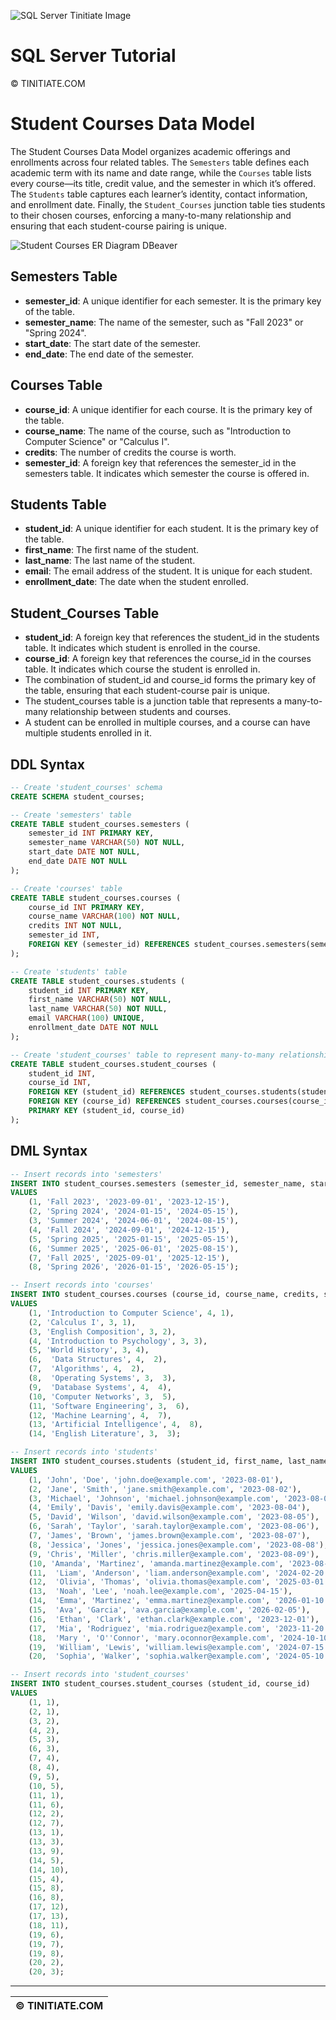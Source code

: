 ![SQL Server Tinitiate Image](../../sqlserver-sql/sqlserver.png)

# SQL Server Tutorial

&copy; TINITIATE.COM

# Student Courses Data Model
The Student Courses Data Model organizes academic offerings and enrollments across four related tables. The `Semesters` table defines each academic term with its name and date range, while the `Courses` table lists every course—its title, credit value, and the semester in which it’s offered. The `Students` table captures each learner’s identity, contact information, and enrollment date. Finally, the `Student_Courses` junction table ties students to their chosen courses, enforcing a many-to-many relationship and ensuring that each student-course pairing is unique.

![Student Courses ER Diagram DBeaver](student-courses-er-diagram-dbeaver.png)

## Semesters Table 
* **semester_id**: A unique identifier for each semester. It is the primary key of the table.
* **semester_name**: The name of the semester, such as "Fall 2023" or "Spring 2024".
* **start_date**: The start date of the semester.
* **end_date**: The end date of the semester.
## Courses Table
* **course_id**: A unique identifier for each course. It is the primary key of the table.
* **course_name**: The name of the course, such as "Introduction to Computer Science" or "Calculus I".
* **credits**: The number of credits the course is worth.
* **semester_id**: A foreign key that references the semester_id in the semesters table. It indicates which semester the course is offered in.
## Students Table
* **student_id**: A unique identifier for each student. It is the primary key of the table.
* **first_name**: The first name of the student.
* **last_name**: The last name of the student.
* **email**: The email address of the student. It is unique for each student.
* **enrollment_date**: The date when the student enrolled.
## Student_Courses Table
* **student_id**: A foreign key that references the student_id in the students table. It indicates which student is enrolled in the course.
* **course_id**: A foreign key that references the course_id in the courses table. It indicates which course the student is enrolled in.
* The combination of student_id and course_id forms the primary key of the table, ensuring that each student-course pair is unique.
* The student_courses table is a junction table that represents a many-to-many relationship between students and courses. 
* A student can be enrolled in multiple courses, and a course can have multiple students enrolled in it.
 
## DDL Syntax
```sql
-- Create 'student_courses' schema
CREATE SCHEMA student_courses;

-- Create 'semesters' table
CREATE TABLE student_courses.semesters (
    semester_id INT PRIMARY KEY,
    semester_name VARCHAR(50) NOT NULL,
    start_date DATE NOT NULL,
    end_date DATE NOT NULL
);

-- Create 'courses' table
CREATE TABLE student_courses.courses (
    course_id INT PRIMARY KEY,
    course_name VARCHAR(100) NOT NULL,
    credits INT NOT NULL,
    semester_id INT,
    FOREIGN KEY (semester_id) REFERENCES student_courses.semesters(semester_id)
);

-- Create 'students' table
CREATE TABLE student_courses.students (
    student_id INT PRIMARY KEY,
    first_name VARCHAR(50) NOT NULL,
    last_name VARCHAR(50) NOT NULL,
    email VARCHAR(100) UNIQUE,
    enrollment_date DATE NOT NULL
);

-- Create 'student_courses' table to represent many-to-many relationship between students and courses
CREATE TABLE student_courses.student_courses (
    student_id INT,
    course_id INT,
    FOREIGN KEY (student_id) REFERENCES student_courses.students(student_id),
    FOREIGN KEY (course_id) REFERENCES student_courses.courses(course_id),
    PRIMARY KEY (student_id, course_id)
);
```

## DML Syntax
```sql 
-- Insert records into 'semesters'
INSERT INTO student_courses.semesters (semester_id, semester_name, start_date, end_date)
VALUES
    (1, 'Fall 2023', '2023-09-01', '2023-12-15'),
    (2, 'Spring 2024', '2024-01-15', '2024-05-15'),
    (3, 'Summer 2024', '2024-06-01', '2024-08-15'),
    (4, 'Fall 2024', '2024-09-01', '2024-12-15'),
    (5, 'Spring 2025', '2025-01-15', '2025-05-15'),
    (6, 'Summer 2025', '2025-06-01', '2025-08-15'),
    (7, 'Fall 2025', '2025-09-01', '2025-12-15'),
    (8, 'Spring 2026', '2026-01-15', '2026-05-15');

-- Insert records into 'courses'
INSERT INTO student_courses.courses (course_id, course_name, credits, semester_id)
VALUES
    (1, 'Introduction to Computer Science', 4, 1),
    (2, 'Calculus I', 3, 1),
    (3, 'English Composition', 3, 2),
    (4, 'Introduction to Psychology', 3, 3),
    (5, 'World History', 3, 4),
    (6,  'Data Structures', 4,  2),
    (7,  'Algorithms', 4,  2),
    (8,  'Operating Systems', 3,  3),
    (9,  'Database Systems', 4,  4),
    (10, 'Computer Networks', 3,  5),
    (11, 'Software Engineering', 3,  6),
    (12, 'Machine Learning', 4,  7),
    (13, 'Artificial Intelligence', 4,  8),
    (14, 'English Literature', 3,  3);

-- Insert records into 'students'
INSERT INTO student_courses.students (student_id, first_name, last_name, email, enrollment_date)
VALUES
    (1, 'John', 'Doe', 'john.doe@example.com', '2023-08-01'),
    (2, 'Jane', 'Smith', 'jane.smith@example.com', '2023-08-02'),
    (3, 'Michael', 'Johnson', 'michael.johnson@example.com', '2023-08-03'),
    (4, 'Emily', 'Davis', 'emily.davis@example.com', '2023-08-04'),
    (5, 'David', 'Wilson', 'david.wilson@example.com', '2023-08-05'),
    (6, 'Sarah', 'Taylor', 'sarah.taylor@example.com', '2023-08-06'),
    (7, 'James', 'Brown', 'james.brown@example.com', '2023-08-07'),
    (8, 'Jessica', 'Jones', 'jessica.jones@example.com', '2023-08-08'),
    (9, 'Chris', 'Miller', 'chris.miller@example.com', '2023-08-09'),
    (10, 'Amanda', 'Martinez', 'amanda.martinez@example.com', '2023-08-10'),
    (11,  'Liam', 'Anderson', 'liam.anderson@example.com', '2024-02-20'),
    (12,  'Olivia', 'Thomas', 'olivia.thomas@example.com', '2025-03-01'),
    (13,  'Noah', 'Lee', 'noah.lee@example.com', '2025-04-15'),
    (14,  'Emma', 'Martinez', 'emma.martinez@example.com', '2026-01-10'),
    (15,  'Ava', 'Garcia', 'ava.garcia@example.com', '2026-02-05'),
    (16,  'Ethan', 'Clark', 'ethan.clark@example.com', '2023-12-01'),
    (17,  'Mia', 'Rodriguez', 'mia.rodriguez@example.com', '2023-11-20'),
    (18,  'Mary ', 'O''Connor', 'mary.oconnor@example.com', '2024-10-10'),
    (19,  'William', 'Lewis', 'william.lewis@example.com', '2024-07-15'),
    (20,  'Sophia', 'Walker', 'sophia.walker@example.com', '2024-05-10');

-- Insert records into 'student_courses'
INSERT INTO student_courses.student_courses (student_id, course_id)
VALUES
    (1, 1),
    (2, 1),
    (3, 2),
    (4, 2),
    (5, 3),
    (6, 3),
    (7, 4),
    (8, 4),
    (9, 5),
    (10, 5),
    (11, 1),
    (11, 6),
    (12, 2),
    (12, 7),
    (13, 1),
    (13, 3),
    (13, 9),
    (14, 5),
    (14, 10),
    (15, 4),
    (15, 8),
    (16, 8),
    (17, 12),
    (17, 13),
    (18, 11), 
    (19, 6),
    (19, 7),
    (19, 8), 
    (20, 2),
    (20, 3);
```

***
| &copy; TINITIATE.COM |
|----------------------|
